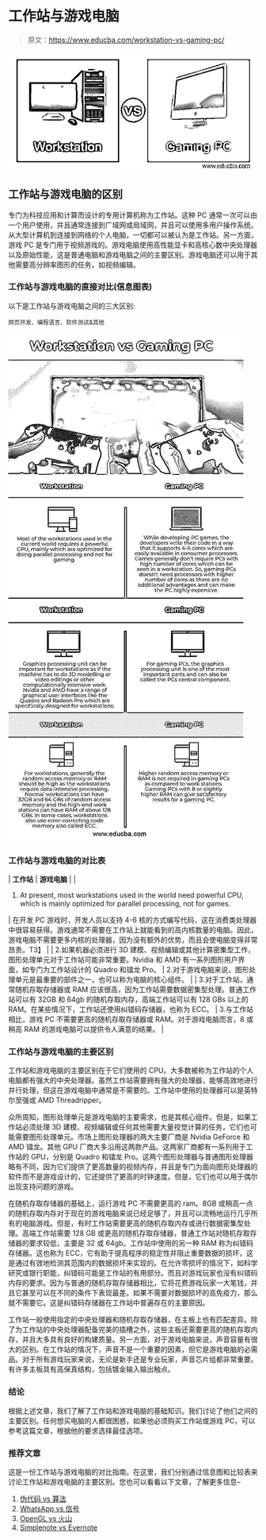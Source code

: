 # 工作站与游戏电脑

> 原文：<https://www.educba.com/workstation-vs-gaming-pc/>

![Workstation vs Gaming PC](img/3abdd75aa3ad3b536f1c445788ee53fa.png)



## 工作站与游戏电脑的区别

专门为科技应用和计算而设计的专用计算机称为工作站。这种 PC 通常一次可以由一个用户使用，并且通常连接到广域网或局域网，并且可以使用多用户操作系统。从大型计算机到连接到网络的个人电脑，一切都可以被认为是工作站。另一方面，游戏 PC 是专门用于视频游戏的。游戏电脑使用高性能显卡和高核心数中央处理器以及原始性能，这是普通电脑和游戏电脑之间的主要区别。游戏电脑还可以用于其他需要高分辨率图形的任务，如视频编辑。

### 工作站与游戏电脑的直接对比(信息图表)

以下是工作站与游戏电脑之间的三大区别:

<small>网页开发、编程语言、软件测试&其他</small>

![Workstation vs Gaming PC](img/fa9480f2794da075c250e3ea8a00ed40.png)



### 工作站与游戏电脑的对比表

| **工作站** | **游戏电脑** |
| 

1.  At present, most workstations used in the world need powerful CPU, which is mainly optimized for parallel processing, not for games.

 | 在开发 PC 游戏时，开发人员以支持 4-6 核的方式编写代码，这在消费类处理器中很容易获得。游戏通常不需要在工作站上就能看到的高内核数量的电脑。因此，游戏电脑不需要更多内核的处理器，因为没有额外的优势，而且会使电脑变得非常昂贵。T3】 |
| 2.如果机器必须进行 3D 建模、视频编辑或其他计算密集型工作，图形处理单元对于工作站可能非常重要。Nvidia 和 AMD 有一系列图形用户界面，如专门为工作站设计的 Quadro 和镭龙 Pro。 | 2.对于游戏电脑来说，图形处理单元是最重要的部件之一，也可以称为电脑的核心组件。 |
| 3.对于工作站，通常随机存取存储器或 RAM 应该很高，因为工作站需要数据密集型处理。普通工作站可以有 32GB 和 64gb 的随机存取内存，高端工作站可以有 128 GBs 以上的 RAM。在某些情况下，工作站还使用纠错码存储器，也称为 ECC。 | 3.与工作站相比，游戏 PC 不需要更高的随机存取存储器或 RAM。对于游戏电脑而言，8 或稍高 RAM 的游戏电脑可以提供令人满意的结果。 |

### 工作站与游戏电脑的主要区别

工作站和游戏电脑的主要区别在于它们使用的 CPU。大多数被称为工作站的个人电脑都有强大的中央处理器。虽然工作站需要拥有强大的处理器，能够高效地进行并行处理，但这在游戏电脑中通常是不需要的。工作站中使用的处理器可以是英特尔至强或 AMD Threadripper。

众所周知，图形处理单元是游戏电脑的主要需求，也是其核心组件。但是，如果工作站必须处理 3D 建模、视频编辑或任何其他需要大量视觉计算的任务，它们也可能需要图形处理单元。市场上图形处理器的两大主要厂商是 Nvidia GeForce 和 AMD 镭龙。其他 GPU 厂商大多沿用这两款产品。这两家厂商都有一系列用于工作站的 GPU，分别是 Quadro 和镭龙 Pro。这两个图形处理器与普通图形处理器略有不同，因为它们提供了更高数量的视频内存，并且是专门为面向图形处理器的软件而不是游戏设计的，它还提供了更高的时钟速度。但是，它们也可以用于偶尔出现支持问题的游戏。

在随机存取存储器的基础上，运行游戏 PC 不需要更高的 ram。8GB 或稍高一点的随机存取内存对于现在的游戏电脑来说已经足够了，并且可以流畅地运行几乎所有的电脑游戏。但是，有时工作站需要更高的随机存取内存或进行数据密集型处理。高端工作站需要 128 GB 或更高的随机存取存储器，普通工作站对随机存取存储器的要求较低，主要是 32 或 64gb。工作站中使用的另一种 RAM 称为纠错码存储器。这也称为 ECC，它有助于提高程序的稳定性并阻止重要数据的损坏，这是通过有效地检测其范围内的数据损坏来实现的。在允许零损坏的情况下，如科学研究或银行职能，纠错码可能是工作站的有用部分。而且对游戏玩家也没有纠错码内存的要求。因为与普通的随机存取存储器相比，它将花费游戏玩家一大笔钱，并且它甚至可以在不同的条件下表现最差。如果不需要对数据损坏的高免疫力，那么就不需要它。这是纠错码存储器在工作站中普遍存在的主要原因。

工作站一般使用指定的中央处理器和随机存取存储器，在主板上也有匹配差异。除了为工作站的中央处理器配备完美的插槽之外，这些主板还需要更高的随机存取内存，并且大多具有良好的构建质量。另一方面，对于游戏电脑来说，声音容量有很大的区别。在工作站的情况下，声音不是一个重要的因素，但它是游戏电脑的必需品。对于所有游戏玩家来说，无论是新手还是专业玩家，声音芯片组都非常重要。有许多主板具有高保真结构，包括镀金输入输出触点。

### 结论

根据上述文章，我们了解了工作站和游戏电脑的基础知识。我们讨论了他们之间的主要区别。任何想买电脑的人都很困惑，如果他必须购买工作站或游戏 PC，可以参考这篇文章，根据他的要求选择最佳选项。

### 推荐文章

这是一份工作站与游戏电脑的对比指南。在这里，我们分别通过信息图和比较表来讨论工作站和游戏电脑的主要区别。您也可以看看以下文章，了解更多信息–

1.  [伪代码 vs 算法](https://www.educba.com/pseudocode-vs-algorithm/)
2.  [WhatsApp vs 信号](https://www.educba.com/whatsapp-vs-signal/)
3.  [OpenGL vs 火山](https://www.educba.com/opengl-vs-vulkan/)
4.  [Simplenote vs Evernote](https://www.educba.com/simplenote-vs-evernote/)





